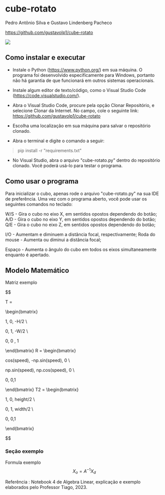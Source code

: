 # cube-rotato

Pedro Antônio Silva e Gustavo Lindenberg Pacheco

https://github.com/gustavolp1/cube-rotato

![](https://github.com/gustavolp1/cube-rotato/cubo-girando.gif)

## Como instalar e executar

- Instale o Python (https://www.python.org/) em sua máquina. O programa foi desenvolvido especificamente para Windows, portanto não há garantia de que funcionará em outros sistemas operacionais.

- Instale algum editor de texto/código, como o Visual Studio Code (https://code.visualstudio.com/).

- Abra o Visual Studio Code, procure pela opção Clonar Repositório, e selecione Clonar da Internet. No campo, cole o seguinte link: https://github.com/gustavolp1/cube-rotato

- Escolha uma localização em sua máquina para salvar o repositório clonado.

- Abra o terminal e digite o comando a seguir:

> pip install -r "requirements.txt"

- No Visual Studio, abra o arquivo "cube-rotato.py" dentro do repositório clonado. Você poderá usá-lo para testar o programa.

## Como usar o programa

Para inicializar o cubo, apenas rode o arquivo "cube-rotato.py" na sua IDE de preferência. Uma vez com o programa aberto, você pode usar os seguintes comandos no teclado:

W/S - Gira o cubo no eixo X, em sentidos opostos dependendo do botão;
A/D - Gira o cubo no eixo Y, em sentidos opostos dependendo do botão;
Q/E - Gira o cubo no eixo Z, em sentidos opostos dependendo do botão;

I/O - Aumentam e diminuem a distância focal, respectivamente;
Roda do mouse - Aumenta ou diminui a distância focal;

Espaço - Aumenta o ângulo do cubo em todos os eixos simultaneamente enquanto é apertado.

## Modelo Matemático

Matriz exemplo

$$

T =

\begin{bmatrix}

1, 0, -H/2 \\

0, 1, -W/2 \\

0, 0 , 1

\end{bmatrix}
R =
\begin{bmatrix}

cos(speed), -np.sin(speed), 0 \\

np.sin(speed), np.cos(speed), 0 \\

0, 0,1

\end{bmatrix}
T2 =
\begin{bmatrix}

1, 0, height/2 \\

0, 1, width/2 \\

0, 0,1

\end{bmatrix}

$$

### Seção exemplo

Formula exemplo
$$
X_o = A^{-1} X_d
$$

Referência : Notebook 4 de Algebra Linear, explicação e exemplo elaborados pelo Professor Tiago, 2023.